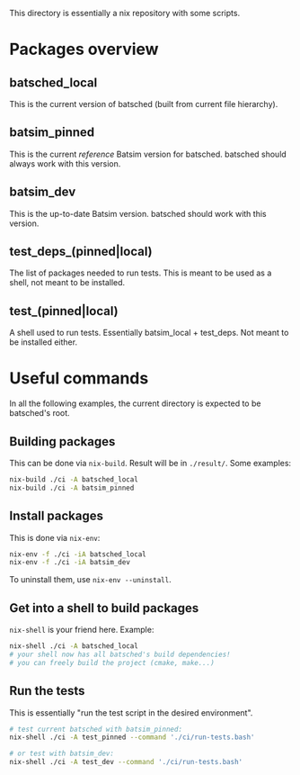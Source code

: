 This directory is essentially a nix repository with some scripts.

# Packages overview
## batsched_local
This is the current version of batsched (built from current file hierarchy).

## batsim_pinned
This is the current *reference* Batsim version for batsched.
batsched should always work with this version.

## batsim_dev
This is the up-to-date Batsim version.
batsched should work with this version.

## test_deps_(pinned|local)
The list of packages needed to run tests.
This is meant to be used as a shell, not meant to be installed.

## test_(pinned|local)
A shell used to run tests. Essentially batsim_local + test_deps.
Not meant to be installed either.

# Useful commands
In all the following examples, the current directory is expected to be
batsched's root.

## Building packages
This can be done via `nix-build`. Result will be in `./result/`.
Some examples:
``` bash
nix-build ./ci -A batsched_local
nix-build ./ci -A batsim_pinned
```

## Install packages
This is done via `nix-env`:
``` bash
nix-env -f ./ci -iA batsched_local
nix-env -f ./ci -iA batsim_dev
```

To uninstall them, use `nix-env --uninstall`.

## Get into a shell to build packages
`nix-shell` is your friend here. Example:
``` bash
nix-shell ./ci -A batsched_local
# your shell now has all batsched's build dependencies!
# you can freely build the project (cmake, make...)
```

## Run the tests
This is essentially "run the test script in the desired environment".
``` bash
# test current batsched with batsim_pinned:
nix-shell ./ci -A test_pinned --command './ci/run-tests.bash'

# or test with batsim_dev:
nix-shell ./ci -A test_dev --command './ci/run-tests.bash'
```
